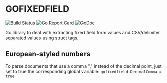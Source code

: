 # GOFIXEDFIELD

[![Build Status](https://secure.travis-ci.org/jbuchbinder/gofixedfield.png)](http://travis-ci.org/jbuchbinder/gofixedfield)
[![Go Report Card](https://goreportcard.com/badge/github.com/jbuchbinder/gofixedfield)](https://goreportcard.com/report/github.com/jbuchbinder/gofixedfield)
[![GoDoc](https://godoc.org/github.com/jbuchbinder/gofixedfield?status.png)](https://godoc.org/github.com/jbuchbinder/gofixedfield)

Go library to deal with extracting fixed field form values and CSV/delimiter separated values using struct tags.

## European-styled numbers

To parse documents that use a comma "," instead of the decimal point, just set to true the corresponding global variable:
`gofixedfield.DecimalComma = true`

